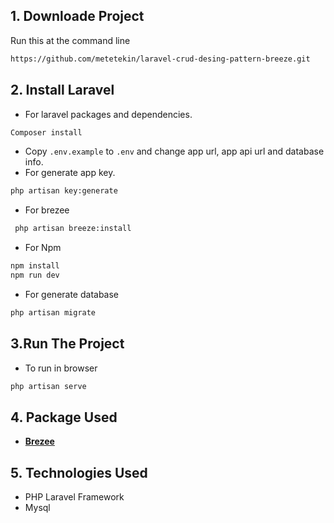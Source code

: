 ## 1. Downloade Project
Run this at the command line<br>
```bash
https://github.com/metetekin/laravel-crud-desing-pattern-breeze.git
```
## 2. Install Laravel
- For laravel packages and dependencies.
```bash
Composer install
```
- Copy `.env.example` to `.env` and change app url, app api url and database info.
- For generate app key.
```bash
php artisan key:generate
``` 
- For brezee
```bash
 php artisan breeze:install 
```
- For Npm
```bash
npm install
npm run dev 
``` 

- For generate database
```bash
php artisan migrate 
``` 
## 3.Run The Project

- To run in browser
```bash
php artisan serve
``` 

## 4. Package Used

- **[Brezee](https://laravel-news.com/laravel-breeze)**


## 5. Technologies Used

- PHP Laravel Framework
- Mysql

